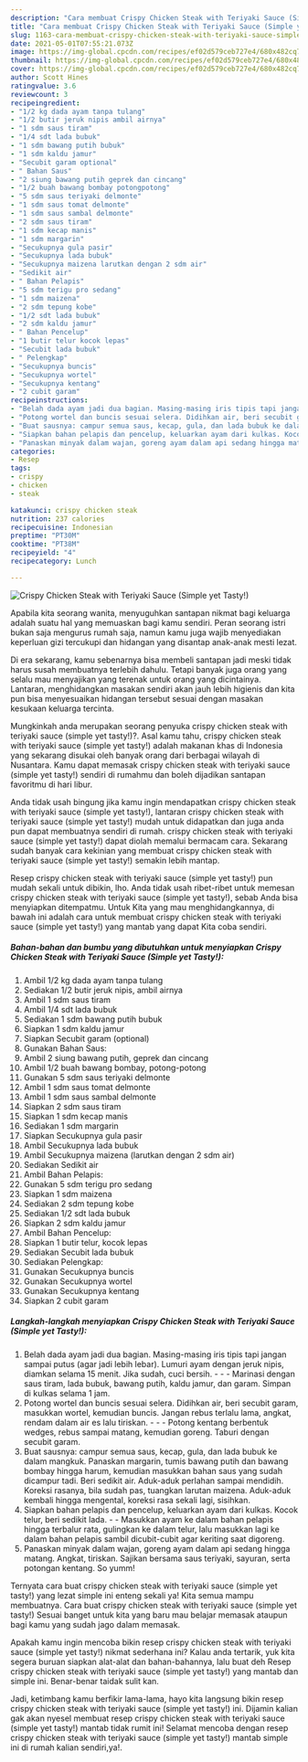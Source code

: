 ```yaml
---
description: "Cara membuat Crispy Chicken Steak with Teriyaki Sauce (Simple yet Tasty!) yang nikmat dan Mudah Dibuat"
title: "Cara membuat Crispy Chicken Steak with Teriyaki Sauce (Simple yet Tasty!) yang nikmat dan Mudah Dibuat"
slug: 1163-cara-membuat-crispy-chicken-steak-with-teriyaki-sauce-simple-yet-tasty-yang-nikmat-dan-mudah-dibuat
date: 2021-05-01T07:55:21.073Z
image: https://img-global.cpcdn.com/recipes/ef02d579ceb727e4/680x482cq70/crispy-chicken-steak-with-teriyaki-sauce-simple-yet-tasty-foto-resep-utama.jpg
thumbnail: https://img-global.cpcdn.com/recipes/ef02d579ceb727e4/680x482cq70/crispy-chicken-steak-with-teriyaki-sauce-simple-yet-tasty-foto-resep-utama.jpg
cover: https://img-global.cpcdn.com/recipes/ef02d579ceb727e4/680x482cq70/crispy-chicken-steak-with-teriyaki-sauce-simple-yet-tasty-foto-resep-utama.jpg
author: Scott Hines
ratingvalue: 3.6
reviewcount: 3
recipeingredient:
- "1/2 kg dada ayam tanpa tulang"
- "1/2 butir jeruk nipis ambil airnya"
- "1 sdm saus tiram"
- "1/4 sdt lada bubuk"
- "1 sdm bawang putih bubuk"
- "1 sdm kaldu jamur"
- "Secubit garam optional"
- " Bahan Saus"
- "2 siung bawang putih geprek dan cincang"
- "1/2 buah bawang bombay potongpotong"
- "5 sdm saus teriyaki delmonte"
- "1 sdm saus tomat delmonte"
- "1 sdm saus sambal delmonte"
- "2 sdm saus tiram"
- "1 sdm kecap manis"
- "1 sdm margarin"
- "Secukupnya gula pasir"
- "Secukupnya lada bubuk"
- "Secukupnya maizena larutkan dengan 2 sdm air"
- "Sedikit air"
- " Bahan Pelapis"
- "5 sdm terigu pro sedang"
- "1 sdm maizena"
- "2 sdm tepung kobe"
- "1/2 sdt lada bubuk"
- "2 sdm kaldu jamur"
- " Bahan Pencelup"
- "1 butir telur kocok lepas"
- "Secubit lada bubuk"
- " Pelengkap"
- "Secukupnya buncis"
- "Secukupnya wortel"
- "Secukupnya kentang"
- "2 cubit garam"
recipeinstructions:
- "Belah dada ayam jadi dua bagian. Masing-masing iris tipis tapi jangan sampai putus (agar jadi lebih lebar). Lumuri ayam dengan jeruk nipis, diamkan selama 15 menit. Jika sudah, cuci bersih.  - Marinasi dengan saus tiram, lada bubuk, bawang putih, kaldu jamur, dan garam. Simpan di kulkas selama 1 jam."
- "Potong wortel dan buncis sesuai selera. Didihkan air, beri secubit garam, masukkan wortel, kemudian buncis. Jangan rebus terlalu lama, angkat, rendam dalam air es lalu tiriskan.  - Potong kentang berbentuk wedges, rebus sampai matang, kemudian goreng. Taburi dengan secubit garam."
- "Buat sausnya: campur semua saus, kecap, gula, dan lada bubuk ke dalam mangkuk. Panaskan margarin, tumis bawang putih dan bawang bombay hingga harum, kemudian masukkan bahan saus yang sudah dicampur tadi. Beri sedikit air. Aduk-aduk perlahan sampai mendidih. Koreksi rasanya, bila sudah pas, tuangkan larutan maizena. Aduk-aduk kembali hingga mengental, koreksi rasa sekali lagi, sisihkan."
- "Siapkan bahan pelapis dan pencelup, keluarkan ayam dari kulkas. Kocok telur, beri sedikit lada. - Masukkan ayam ke dalam bahan pelapis hingga terbalur rata, gulingkan ke dalam telur, lalu masukkan lagi ke dalam bahan pelapis sambil dicubit-cubit agar keriting saat digoreng."
- "Panaskan minyak dalam wajan, goreng ayam dalam api sedang hingga matang. Angkat, tiriskan. Sajikan bersama saus teriyaki, sayuran, serta potongan kentang. So yumm!"
categories:
- Resep
tags:
- crispy
- chicken
- steak

katakunci: crispy chicken steak 
nutrition: 237 calories
recipecuisine: Indonesian
preptime: "PT30M"
cooktime: "PT38M"
recipeyield: "4"
recipecategory: Lunch

---
```



![Crispy Chicken Steak with Teriyaki Sauce (Simple yet Tasty!)](https://img-global.cpcdn.com/recipes/ef02d579ceb727e4/680x482cq70/crispy-chicken-steak-with-teriyaki-sauce-simple-yet-tasty-foto-resep-utama.jpg)

Apabila kita seorang wanita, menyuguhkan santapan nikmat bagi keluarga adalah suatu hal yang memuaskan bagi kamu sendiri. Peran seorang istri bukan saja mengurus rumah saja, namun kamu juga wajib menyediakan keperluan gizi tercukupi dan hidangan yang disantap anak-anak mesti lezat.

Di era  sekarang, kamu sebenarnya bisa membeli santapan jadi meski tidak harus susah membuatnya terlebih dahulu. Tetapi banyak juga orang yang selalu mau menyajikan yang terenak untuk orang yang dicintainya. Lantaran, menghidangkan masakan sendiri akan jauh lebih higienis dan kita pun bisa menyesuaikan hidangan tersebut sesuai dengan masakan kesukaan keluarga tercinta. 



Mungkinkah anda merupakan seorang penyuka crispy chicken steak with teriyaki sauce (simple yet tasty!)?. Asal kamu tahu, crispy chicken steak with teriyaki sauce (simple yet tasty!) adalah makanan khas di Indonesia yang sekarang disukai oleh banyak orang dari berbagai wilayah di Nusantara. Kamu dapat memasak crispy chicken steak with teriyaki sauce (simple yet tasty!) sendiri di rumahmu dan boleh dijadikan santapan favoritmu di hari libur.

Anda tidak usah bingung jika kamu ingin mendapatkan crispy chicken steak with teriyaki sauce (simple yet tasty!), lantaran crispy chicken steak with teriyaki sauce (simple yet tasty!) mudah untuk didapatkan dan juga anda pun dapat membuatnya sendiri di rumah. crispy chicken steak with teriyaki sauce (simple yet tasty!) dapat diolah memalui bermacam cara. Sekarang sudah banyak cara kekinian yang membuat crispy chicken steak with teriyaki sauce (simple yet tasty!) semakin lebih mantap.

Resep crispy chicken steak with teriyaki sauce (simple yet tasty!) pun mudah sekali untuk dibikin, lho. Anda tidak usah ribet-ribet untuk memesan crispy chicken steak with teriyaki sauce (simple yet tasty!), sebab Anda bisa menyiapkan ditempatmu. Untuk Kita yang mau menghidangkannya, di bawah ini adalah cara untuk membuat crispy chicken steak with teriyaki sauce (simple yet tasty!) yang mantab yang dapat Kita coba sendiri.

<!--inarticleads1-->

##### Bahan-bahan dan bumbu yang dibutuhkan untuk menyiapkan Crispy Chicken Steak with Teriyaki Sauce (Simple yet Tasty!):

1. Ambil 1/2 kg dada ayam tanpa tulang
1. Sediakan 1/2 butir jeruk nipis, ambil airnya
1. Ambil 1 sdm saus tiram
1. Ambil 1/4 sdt lada bubuk
1. Sediakan 1 sdm bawang putih bubuk
1. Siapkan 1 sdm kaldu jamur
1. Siapkan Secubit garam (optional)
1. Gunakan  Bahan Saus:
1. Ambil 2 siung bawang putih, geprek dan cincang
1. Ambil 1/2 buah bawang bombay, potong-potong
1. Gunakan 5 sdm saus teriyaki delmonte
1. Ambil 1 sdm saus tomat delmonte
1. Ambil 1 sdm saus sambal delmonte
1. Siapkan 2 sdm saus tiram
1. Siapkan 1 sdm kecap manis
1. Sediakan 1 sdm margarin
1. Siapkan Secukupnya gula pasir
1. Ambil Secukupnya lada bubuk
1. Ambil Secukupnya maizena (larutkan dengan 2 sdm air)
1. Sediakan Sedikit air
1. Ambil  Bahan Pelapis:
1. Gunakan 5 sdm terigu pro sedang
1. Siapkan 1 sdm maizena
1. Sediakan 2 sdm tepung kobe
1. Sediakan 1/2 sdt lada bubuk
1. Siapkan 2 sdm kaldu jamur
1. Ambil  Bahan Pencelup:
1. Siapkan 1 butir telur, kocok lepas
1. Sediakan Secubit lada bubuk
1. Sediakan  Pelengkap:
1. Gunakan Secukupnya buncis
1. Gunakan Secukupnya wortel
1. Gunakan Secukupnya kentang
1. Siapkan 2 cubit garam




<!--inarticleads2-->

##### Langkah-langkah menyiapkan Crispy Chicken Steak with Teriyaki Sauce (Simple yet Tasty!):

1. Belah dada ayam jadi dua bagian. Masing-masing iris tipis tapi jangan sampai putus (agar jadi lebih lebar). Lumuri ayam dengan jeruk nipis, diamkan selama 15 menit. Jika sudah, cuci bersih. -  - - Marinasi dengan saus tiram, lada bubuk, bawang putih, kaldu jamur, dan garam. Simpan di kulkas selama 1 jam.
1. Potong wortel dan buncis sesuai selera. Didihkan air, beri secubit garam, masukkan wortel, kemudian buncis. Jangan rebus terlalu lama, angkat, rendam dalam air es lalu tiriskan. -  - - Potong kentang berbentuk wedges, rebus sampai matang, kemudian goreng. Taburi dengan secubit garam.
1. Buat sausnya: campur semua saus, kecap, gula, dan lada bubuk ke dalam mangkuk. Panaskan margarin, tumis bawang putih dan bawang bombay hingga harum, kemudian masukkan bahan saus yang sudah dicampur tadi. Beri sedikit air. Aduk-aduk perlahan sampai mendidih. Koreksi rasanya, bila sudah pas, tuangkan larutan maizena. Aduk-aduk kembali hingga mengental, koreksi rasa sekali lagi, sisihkan.
1. Siapkan bahan pelapis dan pencelup, keluarkan ayam dari kulkas. Kocok telur, beri sedikit lada. - - Masukkan ayam ke dalam bahan pelapis hingga terbalur rata, gulingkan ke dalam telur, lalu masukkan lagi ke dalam bahan pelapis sambil dicubit-cubit agar keriting saat digoreng.
1. Panaskan minyak dalam wajan, goreng ayam dalam api sedang hingga matang. Angkat, tiriskan. Sajikan bersama saus teriyaki, sayuran, serta potongan kentang. So yumm!




Ternyata cara buat crispy chicken steak with teriyaki sauce (simple yet tasty!) yang lezat simple ini enteng sekali ya! Kita semua mampu membuatnya. Cara buat crispy chicken steak with teriyaki sauce (simple yet tasty!) Sesuai banget untuk kita yang baru mau belajar memasak ataupun bagi kamu yang sudah jago dalam memasak.

Apakah kamu ingin mencoba bikin resep crispy chicken steak with teriyaki sauce (simple yet tasty!) nikmat sederhana ini? Kalau anda tertarik, yuk kita segera buruan siapkan alat-alat dan bahan-bahannya, lalu buat deh Resep crispy chicken steak with teriyaki sauce (simple yet tasty!) yang mantab dan simple ini. Benar-benar taidak sulit kan. 

Jadi, ketimbang kamu berfikir lama-lama, hayo kita langsung bikin resep crispy chicken steak with teriyaki sauce (simple yet tasty!) ini. Dijamin kalian gak akan nyesel membuat resep crispy chicken steak with teriyaki sauce (simple yet tasty!) mantab tidak rumit ini! Selamat mencoba dengan resep crispy chicken steak with teriyaki sauce (simple yet tasty!) mantab simple ini di rumah kalian sendiri,ya!.

